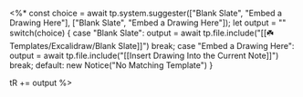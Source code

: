<%*
const choice = await tp.system.suggester(["Blank Slate", "Embed a Drawing Here"], ["Blank Slate", "Embed a Drawing Here"]);
let output = ""
switch(choice) {
	case "Blank Slate":
		output = await tp.file.include("[[☘️ Templates/Excalidraw/Blank Slate]]")
		break;
	case "Embed a Drawing Here":
		output = await tp.file.include("[[Insert Drawing Into the Current Note]]")
		break;
	default:
		new Notice("No Matching Template")
}

tR += output
%>